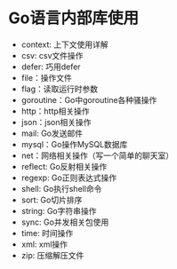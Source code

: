 # Go语言内部库使用

- context: 上下文使用详解
- csv: csv文件操作
- defer: 巧用defer
- file：操作文件
- flag：读取运行时参数
- goroutine：Go中goroutine各种骚操作
- http：http相关操作
- json：json相关操作
- mail: Go发送邮件
- mysql：Go操作MySQL数据库
- net：网络相关操作（写一个简单的聊天室）
- reflect: Go反射相关操作
- regexp: Go正则表达式操作
- shell: Go执行shell命令
- sort: Go切片排序
- string: Go字符串操作
- sync: Go并发相关包使用
- time: 时间操作
- xml: xml操作
- zip: 压缩解压文件